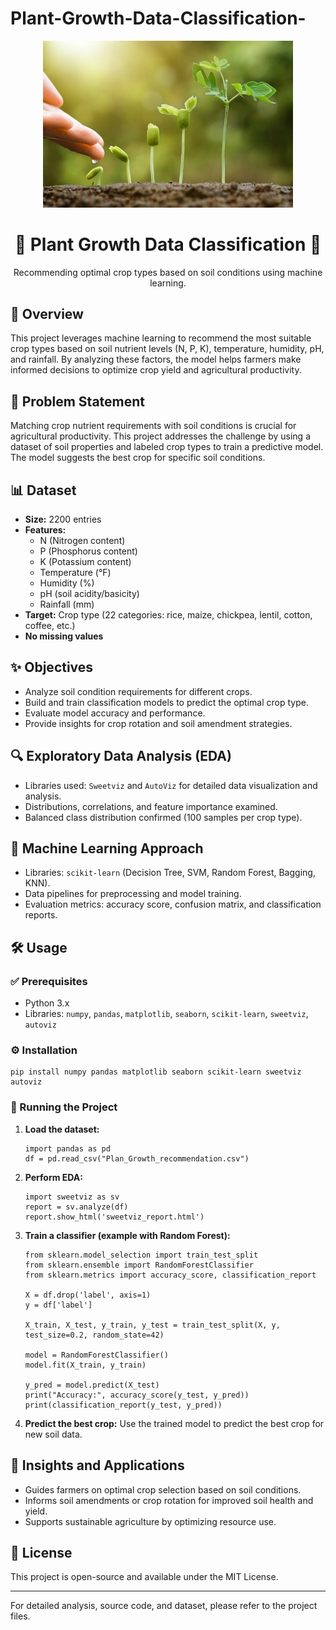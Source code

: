 # Plant-Growth-Data-Classification-

<div align="center">
  <img src="https://github.com/saikat912/Plant-Growth-Data-Classification-/blob/d576daee2d67c4f38e9cb0865a904f38f750a36f/images.jpeg" alt="Plant Growth Data Classification" width="400"/>
  <h1>🌱 Plant Growth Data Classification 🌾</h1>
  <p>Recommending optimal crop types based on soil conditions using machine learning.</p>
</div>

## 🌿 Overview
This project leverages machine learning to recommend the most suitable crop types based on soil nutrient levels (N, P, K), temperature, humidity, pH, and rainfall. By analyzing these factors, the model helps farmers make informed decisions to optimize crop yield and agricultural productivity.

## 🎯 Problem Statement
Matching crop nutrient requirements with soil conditions is crucial for agricultural productivity. This project addresses the challenge by using a dataset of soil properties and labeled crop types to train a predictive model. The model suggests the best crop for specific soil conditions.

## 📊 Dataset
- **Size:** 2200 entries
- **Features:**
  - N (Nitrogen content)
  - P (Phosphorus content)
  - K (Potassium content)
  - Temperature (°F)
  - Humidity (%)
  - pH (soil acidity/basicity)
  - Rainfall (mm)
- **Target:** Crop type (22 categories: rice, maize, chickpea, lentil, cotton, coffee, etc.)
- **No missing values**

## ✨ Objectives
- Analyze soil condition requirements for different crops.
- Build and train classification models to predict the optimal crop type.
- Evaluate model accuracy and performance.
- Provide insights for crop rotation and soil amendment strategies.

## 🔍 Exploratory Data Analysis (EDA)
- Libraries used: `Sweetviz` and `AutoViz` for detailed data visualization and analysis.
- Distributions, correlations, and feature importance examined.
- Balanced class distribution confirmed (100 samples per crop type).

## 🤖 Machine Learning Approach
- Libraries: `scikit-learn` (Decision Tree, SVM, Random Forest, Bagging, KNN).
- Data pipelines for preprocessing and model training.
- Evaluation metrics: accuracy score, confusion matrix, and classification reports.

## 🛠️ Usage

### ✅ Prerequisites
- Python 3.x
- Libraries: `numpy`, `pandas`, `matplotlib`, `seaborn`, `scikit-learn`, `sweetviz`, `autoviz`

### ⚙️ Installation
```
pip install numpy pandas matplotlib seaborn scikit-learn sweetviz autoviz
```

### 🚀 Running the Project
1.  **Load the dataset:**
    ```
    import pandas as pd
    df = pd.read_csv("Plan_Growth_recommendation.csv")
    ```
2.  **Perform EDA:**
    ```
    import sweetviz as sv
    report = sv.analyze(df)
    report.show_html('sweetviz_report.html')
    ```
3.  **Train a classifier (example with Random Forest):**
    ```
    from sklearn.model_selection import train_test_split
    from sklearn.ensemble import RandomForestClassifier
    from sklearn.metrics import accuracy_score, classification_report

    X = df.drop('label', axis=1)
    y = df['label']

    X_train, X_test, y_train, y_test = train_test_split(X, y, test_size=0.2, random_state=42)

    model = RandomForestClassifier()
    model.fit(X_train, y_train)

    y_pred = model.predict(X_test)
    print("Accuracy:", accuracy_score(y_test, y_pred))
    print(classification_report(y_test, y_pred))
    ```
4.  **Predict the best crop:** Use the trained model to predict the best crop for new soil data.

## 🌱 Insights and Applications
- Guides farmers on optimal crop selection based on soil conditions.
- Informs soil amendments or crop rotation for improved soil health and yield.
- Supports sustainable agriculture by optimizing resource use.

## 📜 License
This project is open-source and available under the MIT License.

---

For detailed analysis, source code, and dataset, please refer to the project files.


